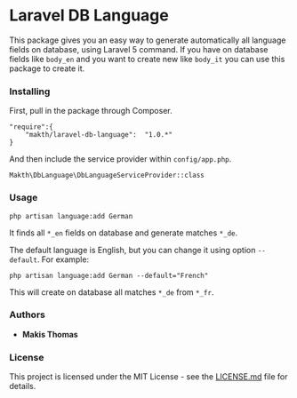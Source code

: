 # Laravel DB Language

This package gives you an easy way to generate automatically all language fields on database, using Laravel 5 command.  If you have on database fields like `body_en` and you want to create new like `body_it` you can use this package to create it.


### Installing

First, pull in the package through Composer.

```
"require":{
    "makth/laravel-db-language":  "1.0.*"
}
```

And then include the service provider within `config/app.php`.

```
Makth\DbLanguage\DbLanguageServiceProvider::class
```




### Usage

```
php artisan language:add German
```
It finds all `*_en` fields on database and generate matches `*_de`.

The default language is English, but you can change it using option `--default`. For example:
```
php artisan language:add German --default="French"
```
This will create on database all matches `*_de` from `*_fr`.


### Authors

* **Makis Thomas**


### License

This project is licensed under the MIT License - see the [LICENSE.md](LICENSE.md) file for details.

